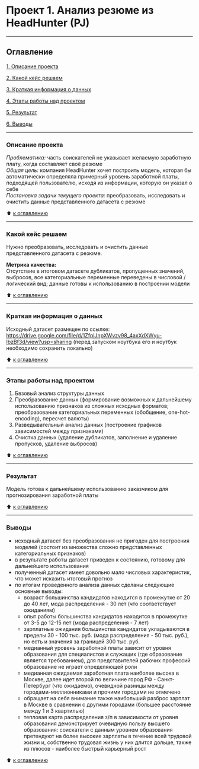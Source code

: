 # Проект 1. Анализ резюме из HeadHunter (PJ)
---
## Оглавление
[1. Описание проекта](https://github.com/OlgaKopaneva/Resume_HH/blob/main/README.md#Описание-проекта)

[2. Какой кейс решаем](https://github.com/OlgaKopaneva/Resume_HH/blob/main/README.md#Какой-кейс-решаем)

[3. Краткая информация о данных](https://github.com/OlgaKopaneva/Resume_HH/blob/main/README.md#Краткая-информация-о-данных)

[4. Этапы работы над проектом](https://github.com/OlgaKopaneva/Resume_HH/blob/main/README.md#Этапы-работы-над-проектом)

[5. Результат](https://github.com/OlgaKopaneva/Resume_HH/blob/main/README.md#Результат)

[6. Выводы](https://github.com/OlgaKopaneva/Resume_HH/blob/main/README.md#Выводы)

---

### Описание проекта
*Проблематика:* часть соискателей не указывает желаемую заработную плату, когда составляет своё резюме  
*Общая цель:* компания HeadHunter хочет построить модель, которая бы автоматически определяла примерный уровень заработной платы, подходящей пользователю, исходя из информации, которую он указал о себе  
*Постановка задачи текущего проекта:* преобразовать, исследовать и очистить данные представленного датасета с резюме 


:arrow_up: [к оглавлению](https://github.com/OlgaKopaneva/Resume_HHe/blob/main/README.md#Оглавление)

---
### Какой кейс решаем
Нужно преобразовать, исследовать и очистить данные представленного датасета с резюме.

**Метрика качества:**  
Отсутствие в итоговом датасете дубликатов, пропущенных значений, выбросов, все категориальные переменные переведены в числовой / логический вид; данные готовы к использованию в построении модели


:arrow_up: [к оглавлению](https://github.com/OlgaKopaneva/Resume_HH/blob/main/README.md#Оглавление)

---
### Краткая информация о данных
Исходный датасет размещен по ссылке: https://drive.google.com/file/d/1ZfplJnpXWvzv98_4axXdXWyu-IbzBf3d/view?usp=sharing (перед запуском ноутбука его и ноутбук необходимо сохранить локально)

:arrow_up: [к оглавлению](https://github.com/OlgaKopaneva/Resume_HH/blob/main/README.md#Оглавление)

---
### Этапы работы над проектом
1. Бвзовый анализ структуры данных 
2. Преобразование данных (формирование возможных к дальнейшему использованию признаков из сложных исходных форматов; преобразование категориальных переменных (обобщение, one-hot-encoding), пересчет валюты)
3. Разведывательный анализ данных (построение графиков зависимостей между признаками)
4. Очистка данных (удаление дубликатов, заполнение и удаление пропусков, удаление выбросов)

:arrow_up: [к оглавлению](https://github.com/OlgaKopaneva/Resume_HH/blob/main/README.md#Оглавление)

---
### Результат
Модель готова к дальнейшему использованию заказчиком для прогнозирования заработной платы

:arrow_up: [к оглавлению](https://github.com/OlgaKopaneva/Resume_HH/blob/main/README.md#Оглавление)

---
### Выводы
- исходный датасет без преобразования не пригоден для построения моделей (состоит из множества сложно представленных категориальных признаков)  
- в результате работы датасет приведен к состоянию, готовому для дальнейшего использования  
- полученный датасет имеет довольно мало числовых характеристик, что может исказить итоговый прогноз
- по итогам проведенного анализа данных сделаны следующие основные выводы:
    * возраст большинства кандидатов находится в промежутке от 20 до 40 лет, мода распределения - 30 лет (что соответствует ожиданиям)
    * опыт работы большинства кандидатов находится в промежутке от 3-5 до 12-15 лет (мода распределения - 7 лет)
    * зарплатные ожидания большинства кандидатов укладываются в пределы 30 - 100 тыс. руб. (мода распределения - 50 тыс. руб.), но есть и значения за границей 300 тыс. руб.
    * медианный уровень заработной платы зависит от уровня образования для специалистов и служащих (где образование является требованием), для представителей рабочих профессий образование не играет определяющей роли
    * медианная ожидаемая заработная плата наиболее высока в Москве, далее идет второй по величине город РФ - Санкт-Петербург (что ожидаемо), очевидной разницы между городами-миллионниками и прочими городами не отмечено
    * обращает на себя внимание также наибольший разброс зарплат в Москве в сравнении с другими городами (большее расстояние между 1 и 3 квартилью)
    * тепловая карта распределения з/п в зависимости от уровня образования демонстрирует очевидную пользу высшего образования: соискатели с данным уровнем образования претендуют на более высокие зарплаты в течение всей трудовой жизни и, собственно трудовая жизнь у них длится дольше, также из плюсов - наиболее быстрый карьерный рост


:arrow_up: [к оглавлению](https://github.com/OlgaKopaneva/Resume_HH/blob/main/README.md#Оглавление)